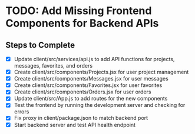  # TODO: Add Missing Frontend Components for Backend APIs

## Steps to Complete

- [x] Update client/src/services/api.js to add API functions for projects, messages, favorites, and orders
- [x] Create client/src/components/Projects.jsx for user project management
- [x] Create client/src/components/Messages.jsx for user messages
- [x] Create client/src/components/Favorites.jsx for user favorites
- [x] Create client/src/components/Orders.jsx for user orders
- [x] Update client/src/App.js to add routes for the new components
- [x] Test the frontend by running the development server and checking for errors
- [x] Fix proxy in client/package.json to match backend port
- [x] Start backend server and test API health endpoint
